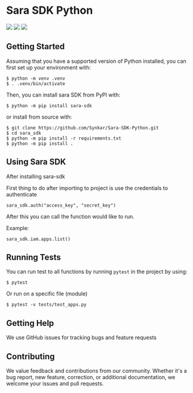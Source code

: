 # Sara SDK Python
<div>
    <img src="https://img.shields.io/badge/version-1.0.0-blue" /> <img src="https://img.shields.io/badge/python-%3E=%203.7-green" /> <img src="https://img.shields.io/badge/license-MIT-brightgreen" />
</div>

## Getting Started

Assuming that you have a supported version of Python installed, you can first
set up your environment with:

    $ python -m venv .venv
    $ . .venv/bin/activate

Then, you can install sara SDK from PyPI with:

    $ python -m pip install sara-sdk

or install from source with:

    $ git clone https://github.com/Synkar/Sara-SDK-Python.git
    $ cd sara_sdk
    $ python -m pip install -r requirements.txt
    $ python -m pip install .

## Using Sara SDK

After installing sara-sdk

First thing to do after importing to project is use the credentials to authenticate

    sara_sdk.auth("access_key", "secret_key")

After this you can call the function would like to run.

Example:

    sara_sdk.iam.apps.list()

## Running Tests

You can run test to all functions by running `pytest` in the project by using:

    $ pytest

Or run on a specific file (module)

    $ pytest -v tests/test_apps.py

## Getting Help

We use GitHub issues for tracking bugs and feature requests

## Contributing

We value feedback and contributions from our community. Whether it's a bug report, new feature, correction, or additional documentation, we welcome your issues and pull requests.
